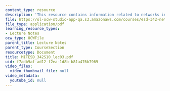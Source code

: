 ```yaml
---
content_type: resource
description: 'This resource contains information related to networks in system architecture. '
file: https://ol-ocw-studio-app-qa.s3.amazonaws.com/courses/esd-342-network-representations-of-complex-engineering-systems-spring-2010/f7adb9afad12f2ea1d8bb81a476b7969_MITESD_342S10_lec03.pdf
file_type: application/pdf
learning_resource_types:
- Lecture Notes
ocw_type: OCWFile
parent_title: Lecture Notes
parent_type: CourseSection
resourcetype: Document
title: MITESD_342S10_lec03.pdf
uid: f7adb9af-ad12-f2ea-1d8b-b81a476b7969
video_files:
  video_thumbnail_file: null
video_metadata:
  youtube_id: null
---
```

